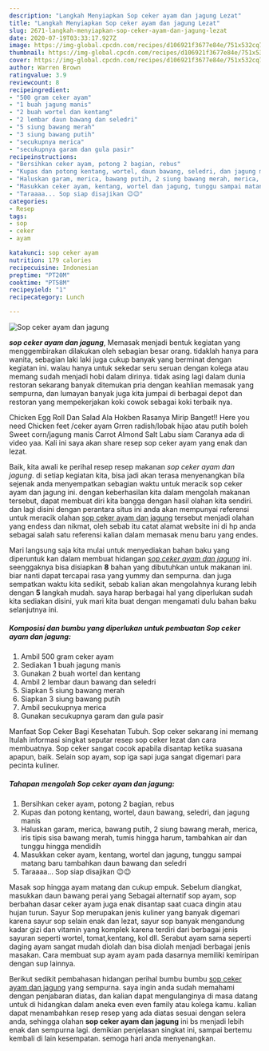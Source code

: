 ```yaml
---
description: "Langkah Menyiapkan Sop ceker ayam dan jagung Lezat"
title: "Langkah Menyiapkan Sop ceker ayam dan jagung Lezat"
slug: 2671-langkah-menyiapkan-sop-ceker-ayam-dan-jagung-lezat
date: 2020-07-19T03:33:17.927Z
image: https://img-global.cpcdn.com/recipes/d106921f3677e84e/751x532cq70/sop-ceker-ayam-dan-jagung-foto-resep-utama.jpg
thumbnail: https://img-global.cpcdn.com/recipes/d106921f3677e84e/751x532cq70/sop-ceker-ayam-dan-jagung-foto-resep-utama.jpg
cover: https://img-global.cpcdn.com/recipes/d106921f3677e84e/751x532cq70/sop-ceker-ayam-dan-jagung-foto-resep-utama.jpg
author: Warren Brown
ratingvalue: 3.9
reviewcount: 8
recipeingredient:
- "500 gram ceker ayam"
- "1 buah jagung manis"
- "2 buah wortel dan kentang"
- "2 lembar daun bawang dan seledri"
- "5 siung bawang merah"
- "3 siung bawang putih"
- "secukupnya merica"
- "secukupnya garam dan gula pasir"
recipeinstructions:
- "Bersihkan ceker ayam, potong 2 bagian, rebus"
- "Kupas dan potong kentang, wortel, daun bawang, seledri, dan jagung manis"
- "Haluskan garam, merica, bawang putih, 2 siung bawang merah, merica, iris tipis sisa bawang merah, tumis hingga harum, tambahkan air dan tunggu hingga mendidih"
- "Masukkan ceker ayam, kentang, wortel dan jagung, tunggu sampai matang baru tambahkan daun bawang dan seledri"
- "Taraaaa... Sop siap disajikan 😉😉"
categories:
- Resep
tags:
- sop
- ceker
- ayam

katakunci: sop ceker ayam 
nutrition: 179 calories
recipecuisine: Indonesian
preptime: "PT20M"
cooktime: "PT58M"
recipeyield: "1"
recipecategory: Lunch

---
```



![Sop ceker ayam dan jagung](https://img-global.cpcdn.com/recipes/d106921f3677e84e/751x532cq70/sop-ceker-ayam-dan-jagung-foto-resep-utama.jpg)

<b><i>sop ceker ayam dan jagung</i></b>, Memasak menjadi bentuk kegiatan yang menggembirakan dilakukan oleh sebagian besar orang. tidaklah hanya para wanita, sebagian laki laki juga cukup banyak yang berminat dengan kegiatan ini. walau hanya untuk sekedar seru seruan dengan kolega atau memang sudah menjadi hobi dalam dirinya. tidak asing lagi dalam dunia restoran sekarang banyak ditemukan pria dengan keahlian memasak yang sempurna, dan lumayan banyak juga kita jumpai di berbagai depot dan restoran yang mempekerjakan koki cowok sebagai koki terbaik nya.

Chicken Egg Roll Dan Salad Ala Hokben Rasanya Mirip Banget!! Here you need Chicken feet /ceker ayam Grren radish/lobak hijao atau putih boleh Sweet corn/jagung manis Carrot Almond Salt Labu siam Caranya ada di video yaa. Kali ini saya akan share resep sop ceker ayam yang enak dan lezat.

Baik, kita awali ke perihal resep resep makanan <i>sop ceker ayam dan jagung</i>. di setiap kegiatan kita, bisa jadi akan terasa menyenangkan bila sejenak anda menyempatkan sebagian waktu untuk meracik sop ceker ayam dan jagung ini. dengan keberhasilan kita dalam mengolah makanan tersebut, dapat membuat diri kita bangga dengan hasil olahan kita sendiri. dan lagi disini dengan perantara situs ini anda akan mempunyai referensi untuk meracik olahan <u>sop ceker ayam dan jagung</u> tersebut menjadi olahan yang endess dan nikmat, oleh sebab itu catat alamat website ini di hp anda sebagai salah satu referensi kalian dalam memasak menu baru yang endes.


Mari langsung saja kita mulai untuk menyediakan bahan baku yang diperuntuk kan dalam membuat hidangan <u><i>sop ceker ayam dan jagung</i></u> ini. seenggaknya bisa disiapkan <b>8</b> bahan yang dibutuhkan untuk makanan ini. biar nanti dapat tercapai rasa yang yummy dan sempurna. dan juga sempatkan waktu kita sedikit, sebab kalian akan mengolahnya kurang lebih dengan <b>5</b> langkah mudah. saya harap berbagai hal yang diperlukan sudah kita sediakan disini, yuk mari kita buat dengan mengamati dulu bahan baku selanjutnya ini.

<!--inarticleads1-->

##### Komposisi dan bumbu yang diperlukan untuk pembuatan Sop ceker ayam dan jagung:

1. Ambil 500 gram ceker ayam
1. Sediakan 1 buah jagung manis
1. Gunakan 2 buah wortel dan kentang
1. Ambil 2 lembar daun bawang dan seledri
1. Siapkan 5 siung bawang merah
1. Siapkan 3 siung bawang putih
1. Ambil secukupnya merica
1. Gunakan secukupnya garam dan gula pasir


Manfaat Sop Ceker Bagi Kesehatan Tubuh. Sop ceker sekarang ini memang Itulah informasi singkat seputar resep sop ceker lezat dan cara membuatnya. Sop ceker sangat cocok apabila disantap ketika suasana apapun, baik. Selain sop ayam, sop iga sapi juga sangat digemari para pecinta kuliner. 

<!--inarticleads2-->

##### Tahapan mengolah Sop ceker ayam dan jagung:

1. Bersihkan ceker ayam, potong 2 bagian, rebus
1. Kupas dan potong kentang, wortel, daun bawang, seledri, dan jagung manis
1. Haluskan garam, merica, bawang putih, 2 siung bawang merah, merica, iris tipis sisa bawang merah, tumis hingga harum, tambahkan air dan tunggu hingga mendidih
1. Masukkan ceker ayam, kentang, wortel dan jagung, tunggu sampai matang baru tambahkan daun bawang dan seledri
1. Taraaaa... Sop siap disajikan 😉😉


Masak sop hingga ayam matang dan cukup empuk. Sebelum diangkat, masukkan daun bawang perai yang Sebagai alternatif sop ayam, sop berbahan dasar ceker ayam juga enak disantap saat cuaca dingin atau hujan turun. Sayur Sop merupakan jenis kuliner yang banyak digemari karena sayur sop selain enak dan lezat, sayur sop banyak mengandung kadar gizi dan vitamin yang komplek karena terdiri dari berbagai jenis sayuran seperti wortel, tomat,kentang, kol dll. Serabut ayam sama seperti daging ayam sangat mudah diolah dan bisa diolah menjadi berbagai jenis masakan. Cara membuat sup ayam ayam pada dasarnya memiliki kemiripan dengan sup lainnya. 

Berikut sedikit pembahasan hidangan perihal bumbu bumbu <u>sop ceker ayam dan jagung</u> yang sempurna. saya ingin anda sudah memahami dengan penjabaran diatas, dan kalian dapat mengulanginya di masa datang untuk di hidangkan dalam aneka even even family atau kolega kamu. kalian dapat menambahkan resep resep yang ada diatas sesuai dengan selera anda, sehingga olahan <b>sop ceker ayam dan jagung</b> ini bs menjadi lebih enak dan sempurna lagi. demikian penjelasan singkat ini, sampai bertemu kembali di lain kesempatan. semoga hari anda menyenangkan.
